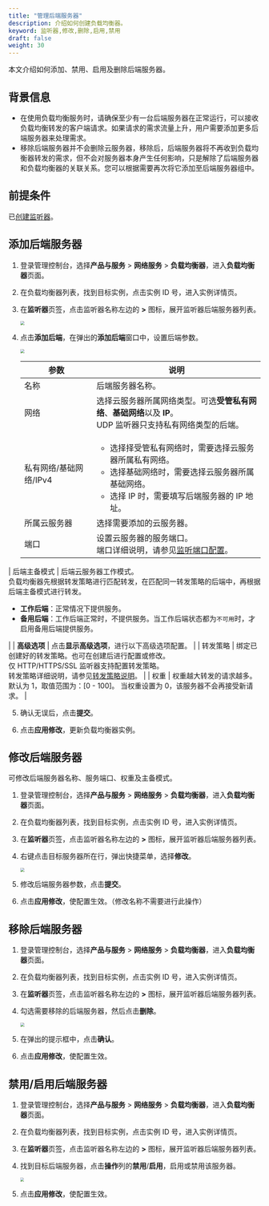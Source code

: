 ```yaml
---
title: "管理后端服务器"
description: 介绍如何创建负载均衡器。
keyword: 监听器,修改,删除,启用,禁用
draft: false
weight: 30
---
```


本文介绍如何添加、禁用、启用及删除后端服务器。

## 背景信息

- 在使用负载均衡服务时，请确保至少有一台后端服务器在正常运行，可以接收负载均衡转发的客户端请求。如果请求的需求流量上升，用户需要添加更多后端服务器来处理需求。
- 移除后端服务器并不会删除云服务器，移除后，后端服务器将不再收到负载均衡器转发的需求，但不会对服务器本身产生任何影响，只是解除了后端服务器和负载均衡器的关联关系。您可以根据需要再次将它添加至后端服务器组中。

## 前提条件

已[创建监听器](/network/loadbalancer/manual/monitor/create_http_monitor/)。

## 添加后端服务器

1. 登录管理控制台，选择**产品与服务** > **网络服务** > **负载均衡器**，进入**负载均衡器**页面。

2. 在负载均衡器列表，找到目标实例，点击实例 ID 号，进入实例详情页。

3. 在**监听器**页签，点击监听器名称左边的 **>** 图标，展开监听器后端服务器列表。

   <img src="../../../_images/qs_add_backend_1.png" style="zoom:50%;" />

4. 点击**添加后端**，在弹出的**添加后端**窗口中，设置后端参数。

   <img src="../../../_images/add_backend.png" style="zoom:50%;" />

   | 参数                   | 说明                                                         |
   | ---------------------- | ------------------------------------------------------------ |
   | 名称                   | 后端服务器名称。                                             |
   | 网络                   | 选择云服务器所属网络类型。可选**受管私有网络**、**基础网络**以及 **IP**。<br/>UDP 监听器只支持私有网络类型的后端。 |
   | 私有网络/基础网络/IPv4 | <ul><li>选择择受管私有网络时，需要选择云服务器所属私有网络。</li><li>选择基础网络时，需要选择云服务器所属基础网络。</li><li>选择 IP 时，需要填写后端服务器的 IP 地址。</li></ul> |
   | 所属云服务器           | 选择需要添加的云服务器。                                     |
   | 端口                   | 设置云服务器的服务端口。<br/>端口详细说明，请参见[监听端口配置](/network/loadbalancer/manual/monitor/overview/#监听端口配置)。 |
| 后端主备模式           | 后端云服务器工作模式。<br/>负载均衡器先根据转发策略进行匹配转发，在匹配同一转发策略的后端中，再根据后端主备模式进行转发。<ul><li>**工作后端**：正常情况下提供服务。<li>**备用后端**：工作后端正常时，不提供服务。当工作后端状态都为`不可用`时，才启用备用后端提供服务。</li></ul> |
   | **高级选项**           | 点击**显示高级选项**，进行以下高级选项配置。                 |
   | 转发策略               | 绑定已创建好的转发策略。也可在创建后进行配置或修改。<br/>仅 HTTP/HTTPS/SSL 监听器支持配置转发策略。<br/>转发策略详细说明，请参见[转发策略说明](/network/loadbalancer/manual/forward_rule/intro/)。 |
   | 权重                   | 权重越大转发的请求越多。<br/>默认为 1，取值范围为：[0 - 100]。 当权重设置为 0，该服务器不会再接受新请求。 |

   

5. 确认无误后，点击**提交**。

6. 点击**应用修改**，更新负载均衡器实例。

## 修改后端服务器

可修改后端服务器名称、服务端口、权重及主备模式。

1. 登录管理控制台，选择**产品与服务** > **网络服务** > **负载均衡器**，进入**负载均衡器**页面。

2. 在负载均衡器列表，找到目标实例，点击实例 ID 号，进入实例详情页。

3. 在**监听器**页签，点击监听器名称左边的 **>** 图标，展开监听器后端服务器列表。

4. 右键点击目标服务器所在行，弹出快捷菜单，选择**修改**。

   <img src="../../../_images/mdy_backend.png"  style="zoom:50%;"  />

5. 修改后端服务器参数，点击**提交**。

6. 点击**应用修改**，使配置生效。（修改名称不需要进行此操作）

## 移除后端服务器

1. 登录管理控制台，选择**产品与服务** > **网络服务** > **负载均衡器**，进入**负载均衡器**页面。

2. 在负载均衡器列表，找到目标实例，点击实例 ID 号，进入实例详情页。

3. 在**监听器**页签，点击监听器名称左边的 **>** 图标，展开监听器后端服务器列表。

4. 勾选需要移除的后端服务器，然后点击**删除**。

   <img src="../../../_images/delete_backend.png"  style="zoom:50%;"  />

5. 在弹出的提示框中，点击**确认**。
6. 点击**应用修改**，使配置生效。

## 禁用/启用后端服务器

1. 登录管理控制台，选择**产品与服务** > **网络服务** > **负载均衡器**，进入**负载均衡器**页面。

2. 在负载均衡器列表，找到目标实例，点击实例 ID 号，进入实例详情页。

3. 在**监听器**页签，点击监听器名称左边的 **>** 图标，展开监听器后端服务器列表。

4. 找到目标后端服务器，点击**操作**列的**禁用**/**启用**，启用或禁用该服务器。

   <img src="../../../_images/disable_backend.png"  style="zoom:47%;"  />

5. 点击**应用修改**，使配置生效。



 
